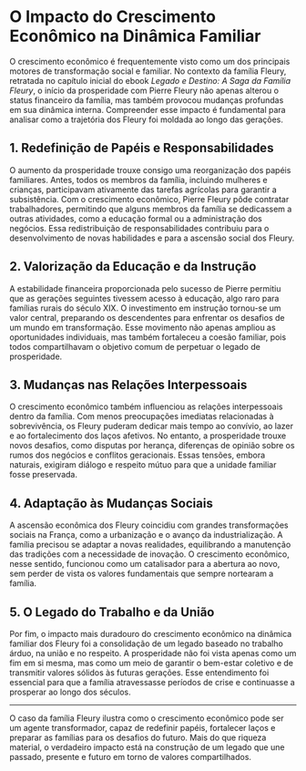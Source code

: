 # O Impacto do Crescimento Econômico na Dinâmica Familiar

O crescimento econômico é frequentemente visto como um dos principais motores de transformação social e familiar. No contexto da família Fleury, retratada no capítulo inicial do ebook *Legado e Destino: A Saga da Família Fleury*, o início da prosperidade com Pierre Fleury não apenas alterou o status financeiro da família, mas também provocou mudanças profundas em sua dinâmica interna. Compreender esse impacto é fundamental para analisar como a trajetória dos Fleury foi moldada ao longo das gerações.

## 1. Redefinição de Papéis e Responsabilidades

O aumento da prosperidade trouxe consigo uma reorganização dos papéis familiares. Antes, todos os membros da família, incluindo mulheres e crianças, participavam ativamente das tarefas agrícolas para garantir a subsistência. Com o crescimento econômico, Pierre Fleury pôde contratar trabalhadores, permitindo que alguns membros da família se dedicassem a outras atividades, como a educação formal ou a administração dos negócios. Essa redistribuição de responsabilidades contribuiu para o desenvolvimento de novas habilidades e para a ascensão social dos Fleury.

## 2. Valorização da Educação e da Instrução

A estabilidade financeira proporcionada pelo sucesso de Pierre permitiu que as gerações seguintes tivessem acesso à educação, algo raro para famílias rurais do século XIX. O investimento em instrução tornou-se um valor central, preparando os descendentes para enfrentar os desafios de um mundo em transformação. Esse movimento não apenas ampliou as oportunidades individuais, mas também fortaleceu a coesão familiar, pois todos compartilhavam o objetivo comum de perpetuar o legado de prosperidade.

## 3. Mudanças nas Relações Interpessoais

O crescimento econômico também influenciou as relações interpessoais dentro da família. Com menos preocupações imediatas relacionadas à sobrevivência, os Fleury puderam dedicar mais tempo ao convívio, ao lazer e ao fortalecimento dos laços afetivos. No entanto, a prosperidade trouxe novos desafios, como disputas por herança, diferenças de opinião sobre os rumos dos negócios e conflitos geracionais. Essas tensões, embora naturais, exigiram diálogo e respeito mútuo para que a unidade familiar fosse preservada.

## 4. Adaptação às Mudanças Sociais

A ascensão econômica dos Fleury coincidiu com grandes transformações sociais na França, como a urbanização e o avanço da industrialização. A família precisou se adaptar a novas realidades, equilibrando a manutenção das tradições com a necessidade de inovação. O crescimento econômico, nesse sentido, funcionou como um catalisador para a abertura ao novo, sem perder de vista os valores fundamentais que sempre nortearam a família.

## 5. O Legado do Trabalho e da União

Por fim, o impacto mais duradouro do crescimento econômico na dinâmica familiar dos Fleury foi a consolidação de um legado baseado no trabalho árduo, na união e no respeito. A prosperidade não foi vista apenas como um fim em si mesma, mas como um meio de garantir o bem-estar coletivo e de transmitir valores sólidos às futuras gerações. Esse entendimento foi essencial para que a família atravessasse períodos de crise e continuasse a prosperar ao longo dos séculos.

---

O caso da família Fleury ilustra como o crescimento econômico pode ser um agente transformador, capaz de redefinir papéis, fortalecer laços e preparar as famílias para os desafios do futuro. Mais do que riqueza material, o verdadeiro impacto está na construção de um legado que une passado, presente e futuro em torno de valores compartilhados.